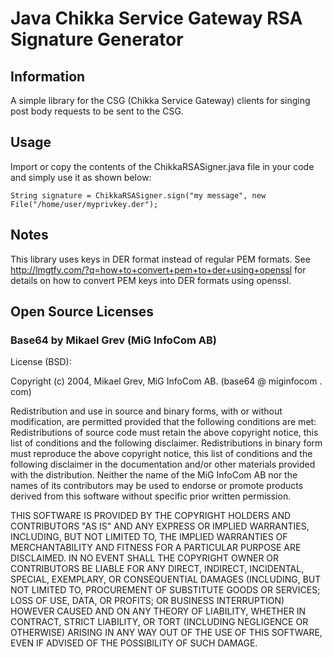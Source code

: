 # Java Chikka Service Gateway RSA Signature Generator

## Information

A simple library for the CSG (Chikka Service Gateway) clients for singing post
body requests to be sent to the CSG.

## Usage

Import or copy the contents of the ChikkaRSASigner.java file in your code and
simply use it as shown below:

    String signature = ChikkaRSASigner.sign("my message", new File("/home/user/myprivkey.der");

## Notes

This library uses keys in DER format instead of regular PEM formats. See
http://lmgtfy.com/?q=how+to+convert+pem+to+der+using+openssl for details on how
to convert PEM keys into DER formats using openssl.

## Open Source Licenses

### Base64 by Mikael Grev (MiG InfoCom AB)

License (BSD):

Copyright (c) 2004, Mikael Grev, MiG InfoCom AB. (base64 @ miginfocom . com)

Redistribution and use in source and binary forms, with or without modification,
are permitted provided that the following conditions are met:
Redistributions of source code must retain the above copyright notice, this list
of conditions and the following disclaimer.
Redistributions in binary form must reproduce the above copyright notice, this
list of conditions and the following disclaimer in the documentation and/or
other materials provided with the distribution.
Neither the name of the MiG InfoCom AB nor the names of its contributors may be
used to endorse or promote products derived from this software without specific
prior written permission.

THIS SOFTWARE IS PROVIDED BY THE COPYRIGHT HOLDERS AND CONTRIBUTORS "AS IS" AND
ANY EXPRESS OR IMPLIED WARRANTIES, INCLUDING, BUT NOT LIMITED TO, THE IMPLIED
WARRANTIES OF MERCHANTABILITY AND FITNESS FOR A PARTICULAR PURPOSE ARE
DISCLAIMED. IN NO EVENT SHALL THE COPYRIGHT OWNER OR CONTRIBUTORS BE LIABLE FOR
ANY DIRECT, INDIRECT, INCIDENTAL, SPECIAL, EXEMPLARY, OR CONSEQUENTIAL DAMAGES
(INCLUDING, BUT NOT LIMITED TO, PROCUREMENT OF SUBSTITUTE GOODS OR SERVICES;
LOSS OF USE, DATA, OR PROFITS; OR BUSINESS INTERRUPTION) HOWEVER CAUSED AND ON
ANY THEORY OF LIABILITY, WHETHER IN CONTRACT, STRICT LIABILITY, OR TORT
(INCLUDING NEGLIGENCE OR OTHERWISE) ARISING IN ANY WAY OUT OF THE USE OF THIS
SOFTWARE, EVEN IF ADVISED OF THE POSSIBILITY OF SUCH DAMAGE.

